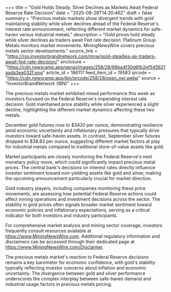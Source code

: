 +++
title = "Gold Holds Steady, Silver Declines as Markets Await Federal Reserve Rate Decision"
date = "2025-08-28T14:20:46Z"
draft = false
summary = "Precious metals markets show divergent trends with gold maintaining stability while silver declines ahead of the Federal Reserve's interest rate announcement, reflecting different market dynamics for safe-haven versus industrial metals."
description = "Gold prices hold steady while silver declines as traders await Fed rate decision. Platinum Group Metals monitors market movements. MiningNewsWire covers precious metals sector developments."
source_link = "https://rss.investorbrandnetwork.com/mnw/gold-steadies-as-traders-await-fed-rate-decision/"
enclosure = "https://cdn.newsramp.app/genai/images/258/28/68ba4f30d6fb2ef545621aada3ea032f.png"
article_id = 186117
feed_item_id = 19583
qrcode = "https://cdn.newsramp.app/ibn/qrcode/258/28/oxen_nei.webp"
source = "InvestorBrandNetwork (IBN)"
+++

<p>The precious metals market exhibited mixed performance this week as investors focused on the Federal Reserve's impending interest rate decision. Gold maintained price stability while silver experienced a slight decline, highlighting the different market dynamics affecting these two metals.</p><p>December gold futures rose to $3420 per ounce, demonstrating resilience amid economic uncertainty and inflationary pressures that typically drive investors toward safe-haven assets. In contrast, September silver futures dropped to $38.83 per ounce, suggesting different market factors at play for industrial metals compared to traditional store-of-value assets like gold.</p><p>Market participants are closely monitoring the Federal Reserve's next monetary policy move, which could significantly impact precious metal prices. The central bank's decisions on interest rates directly influence investor sentiment toward non-yielding assets like gold and silver, making the upcoming announcement particularly crucial for market direction.</p><p>Gold industry players, including companies monitoring these price movements, are assessing how potential Federal Reserve actions could affect mining operations and investment decisions across the sector. The stability in gold prices often signals broader market sentiment toward economic policies and inflationary expectations, serving as a critical indicator for both investors and industry participants.</p><p>For comprehensive market analysis and mining sector coverage, investors frequently consult resources available at <a href="https://www.MiningNewsWire.com" rel="nofollow" target="_blank">https://www.MiningNewsWire.com</a>. Additional regulatory information and disclaimers can be accessed through their dedicated page at <a href="https://www.MiningNewsWire.com/Disclaimer" rel="nofollow" target="_blank">https://www.MiningNewsWire.com/Disclaimer</a>.</p><p>The precious metals market's reaction to Federal Reserve decisions remains a key barometer for economic confidence, with gold's stability typically reflecting investor concerns about inflation and economic uncertainty. The divergence between gold and silver performance underscores the complex interplay between safe-haven demand and industrial usage factors in precious metals pricing.</p>